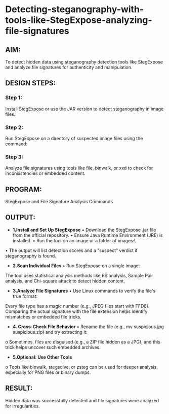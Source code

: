 # Detecting-steganography-with-tools-like-StegExpose-analyzing-file-signatures
## AIM:
To detect hidden data using steganography detection tools like StegExpose and analyze file signatures for authenticity and manipulation.

## DESIGN STEPS:
### Step 1:
Install StegExpose or use the JAR version to detect steganography in image files.

### Step 2:
Run StegExpose on a directory of suspected image files using the command:

### Step 3:
Analyze file signatures using tools like file, binwalk, or xxd to check for inconsistencies or embedded content.

## PROGRAM:
StegExpose and File Signature Analysis Commands

## OUTPUT:
- **1.Install and Set Up StegExpose**
• Download the StegExpose .jar file from the official repository.
• Ensure Java Runtime Environment (JRE) is installed.
• Run the tool on an image or a folder of images:\

• The output will list detection scores and a "suspect" verdict if steganography
is found.

- **2.Scan Individual Files**
• Run StegExpose on a single image:

The tool uses statistical analysis methods like RS analysis, Sample Pair
analysis, and Chi-square attack to detect hidden content.

- **3.Analyze File Signatures**
• Use Linux commands to verify the file's true format:

Every file type has a magic number (e.g., JPEG files start with FFD8). Comparing
the actual signature with the file extension helps identify mismatches or embedded
file tricks.

- **4. Cross-Check File Behavior**
• Rename the file (e.g., mv suspicious.jpg suspicious.zip) and try extracting it:

o Sometimes, files are disguised (e.g., a ZIP file hidden as a JPG), and this
trick helps uncover such embedded archives.

- **5.Optional: Use Other Tools**

o Tools like binwalk, stegsolve, or zsteg can be used for deeper analysis,
especially for PNG files or binary dumps.

## RESULT:
Hidden data was successfully detected and file signatures were analyzed for irregularities.
